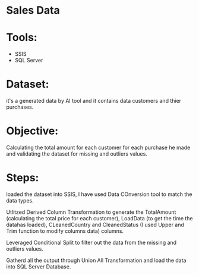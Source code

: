 # Sales Data

# Tools:

- SSIS
- SQL Server

# Dataset:
it's a generated data by AI tool and it contains data customers and thier purchases.

# Objective:
Calculating the total amount for each customer for each purchase he made and validating the dataset for missing and outliers values.

# Steps:

loaded the dataset into SSIS, I have used Data COnversion tool to match the data types.

Utlitzed Derived Column Transformation to generate the TotalAmount (calculating the total price for each customer), LoadData (to get the time the datahas loaded), CLeanedCountry and CleanedStatus (I used Upper and Trim function to modify columns data) columns.

Leveraged Conditional Split to filter out the data from the missing and outliers values.

Gatherd all the output through Union All Transformation and load the data into SQL Server Database.
